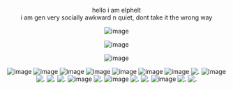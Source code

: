 
<p align="center"

hello i am elphelt 
<br>
i am gen very socially awkward n quiet, dont take it the wrong way

<p align="center"

![image](https://github.com/user-attachments/assets/f665d86a-d97b-4a23-80e6-8615503caa01)

<p align="center"

![image](https://github.com/user-attachments/assets/a90f9fc4-0955-45b4-9939-1ad23607af87)

<p align="center"

![image](https://github.com/user-attachments/assets/7dffd0cb-6215-4139-a938-88904c549fa9)

<p align="center"

![image](https://github.com/user-attachments/assets/ce0f7b2a-811c-4d90-817b-6750d71ed1f7) ![image](https://github.com/user-attachments/assets/d4ba8207-aee0-44cc-a754-7078ed8ec3d0) ![image](https://github.com/user-attachments/assets/6f505b4f-02a6-466d-8e87-49180bf8524b) ![image](https://github.com/user-attachments/assets/762281ae-bdf2-409c-b741-ecce370c01ac) ![image](https://github.com/user-attachments/assets/e4b1a312-3ea1-43a7-9b49-6b62c17ad35d) ![image](https://github.com/user-attachments/assets/4e63ebb3-215e-47dd-86f6-c2e6fd0ab698) ![image](https://github.com/user-attachments/assets/dc64fd62-48c1-42a7-bc5b-b516c2b900b9) ![.](https://adriansblinkiecollection.neocities.org/stamps/a67.gif) ![image](https://github.com/user-attachments/assets/eb474745-85f6-4dbf-8416-1098b04564fa) ![.](https://pixelsafari.neocities.org/stamps/more/paper.gif) ![.](https://images-wixmp-ed30a86b8c4ca887773594c2.wixmp.com/f/dedfaa9e-2aac-4d3f-af3c-8b7fcfb26cd9/d2ghgg0-cd6e78e8-21ee-4bad-b752-4a7ed04d5171.gif?token=eyJ0eXAiOiJKV1QiLCJhbGciOiJIUzI1NiJ9.eyJzdWIiOiJ1cm46YXBwOjdlMGQxODg5ODIyNjQzNzNhNWYwZDQxNWVhMGQyNmUwIiwiaXNzIjoidXJuOmFwcDo3ZTBkMTg4OTgyMjY0MzczYTVmMGQ0MTVlYTBkMjZlMCIsIm9iaiI6W1t7InBhdGgiOiJcL2ZcL2RlZGZhYTllLTJhYWMtNGQzZi1hZjNjLThiN2ZjZmIyNmNkOVwvZDJnaGdnMC1jZDZlNzhlOC0yMWVlLTRiYWQtYjc1Mi00YTdlZDA0ZDUxNzEuZ2lmIn1dXSwiYXVkIjpbInVybjpzZXJ2aWNlOmZpbGUuZG93bmxvYWQiXX0.D-YIyvsMasXDVgrnUQWA3DlfoC-3qBY_u590x_uqvQs) ![.](https://a.deviantart.net/avatars-big/b/e/beatleinmecloset.gif?1) ![image](https://github.com/user-attachments/assets/aabbbdc7-1994-4f9d-a94a-9354ac5e6b80) ![.](https://images-wixmp-ed30a86b8c4ca887773594c2.wixmp.com/f/61c78838-eb54-4954-b24f-5e5b08df7b56/d9jxbdk-2e8794af-09f7-4e3c-a1bb-b487119fece8.gif?token=eyJ0eXAiOiJKV1QiLCJhbGciOiJIUzI1NiJ9.eyJzdWIiOiJ1cm46YXBwOjdlMGQxODg5ODIyNjQzNzNhNWYwZDQxNWVhMGQyNmUwIiwiaXNzIjoidXJuOmFwcDo3ZTBkMTg4OTgyMjY0MzczYTVmMGQ0MTVlYTBkMjZlMCIsIm9iaiI6W1t7InBhdGgiOiJcL2ZcLzYxYzc4ODM4LWViNTQtNDk1NC1iMjRmLTVlNWIwOGRmN2I1NlwvZDlqeGJkay0yZTg3OTRhZi0wOWY3LTRlM2MtYTFiYi1iNDg3MTE5ZmVjZTguZ2lmIn1dXSwiYXVkIjpbInVybjpzZXJ2aWNlOmZpbGUuZG93bmxvYWQiXX0.PWBc13sTpe0UPZCvwf0-C0lvb6ucS7RGMJ2YmSl-GoY) ![image](https://github.com/user-attachments/assets/1e6a1f70-15b3-4074-aace-3aae7d93bfc4) ![.](https://images-wixmp-ed30a86b8c4ca887773594c2.wixmp.com/f/c2c98800-6a37-41f1-9841-fb7e66b2ad94/d9p12m7-26b60ea8-76ac-4a22-bb36-9f06e979d10d.gif?token=eyJ0eXAiOiJKV1QiLCJhbGciOiJIUzI1NiJ9.eyJzdWIiOiJ1cm46YXBwOjdlMGQxODg5ODIyNjQzNzNhNWYwZDQxNWVhMGQyNmUwIiwiaXNzIjoidXJuOmFwcDo3ZTBkMTg4OTgyMjY0MzczYTVmMGQ0MTVlYTBkMjZlMCIsIm9iaiI6W1t7InBhdGgiOiJcL2ZcL2MyYzk4ODAwLTZhMzctNDFmMS05ODQxLWZiN2U2NmIyYWQ5NFwvZDlwMTJtNy0yNmI2MGVhOC03NmFjLTRhMjItYmIzNi05ZjA2ZTk3OWQxMGQuZ2lmIn1dXSwiYXVkIjpbInVybjpzZXJ2aWNlOmZpbGUuZG93bmxvYWQiXX0.avJLU7tRP6vCtlfwd1xil1pQkgWkaPF0XdG_5lnO3Qw) ![.](https://y2k.neocities.org/stamps/tumblr_inline_oxvqwgdLQk1rv0j40_500.gif) ![image](https://github.com/user-attachments/assets/690ee888-8852-4ea5-84dd-228b3c3ef733) ![.](https://images-wixmp-ed30a86b8c4ca887773594c2.wixmp.com/f/b0b96411-1910-41e5-9e04-e394b3016103/dd64586-a71bdb8d-cdac-402f-9eea-d8d3c4349fdd.gif?token=eyJ0eXAiOiJKV1QiLCJhbGciOiJIUzI1NiJ9.eyJzdWIiOiJ1cm46YXBwOjdlMGQxODg5ODIyNjQzNzNhNWYwZDQxNWVhMGQyNmUwIiwiaXNzIjoidXJuOmFwcDo3ZTBkMTg4OTgyMjY0MzczYTVmMGQ0MTVlYTBkMjZlMCIsIm9iaiI6W1t7InBhdGgiOiJcL2ZcL2IwYjk2NDExLTE5MTAtNDFlNS05ZTA0LWUzOTRiMzAxNjEwM1wvZGQ2NDU4Ni1hNzFiZGI4ZC1jZGFjLTQwMmYtOWVlYS1kOGQzYzQzNDlmZGQuZ2lmIn1dXSwiYXVkIjpbInVybjpzZXJ2aWNlOmZpbGUuZG93bmxvYWQiXX0.zG04AyLA4ppjpcUzMH-_9oi8U2wotA743kQ9y4p3WRM) ![.](https://i.postimg.cc/ZqZYrLLj/Untitled8-20240128160110-5-3.gif)













